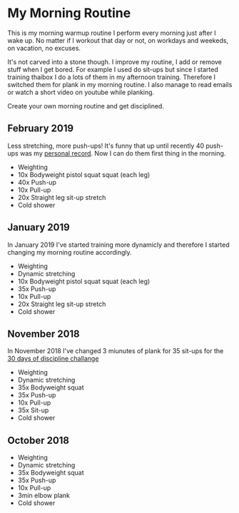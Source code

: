 # My Morning Routine

This is my morning warmup routine I perform every morning just after I wake up. No matter if I workout that day or not, on workdays and weekeds, on vacation, no excuses.

It's not carved into a stone though. I improve my routine, I add or remove stuff when I get bored. For example I used do sit-ups but since I started training thaibox I do a lots of them in my afternoon training. Therefore I switched them for plank in my morning routine. I also manage to read emails or watch a short video on youtube while planking.

Create your own morning routine and get disciplined.


## February 2019
Less stretching, more push-ups! It's funny that up until recently 40 push-ups was my [personal record](/personal-records). Now I can do them first thing in the morning.

- Weighting
- 10x Bodyweight pistol squat squat (each leg)
- 40x Push-up
- 10x Pull-up
- 20x Straight leg sit-up stretch
- Cold shower


## January 2019
In January 2019 I've started training more dynamicly and therefore I started changing my morning routine accordingly.

- Weighting
- Dynamic stretching
- 10x Bodyweight pistol squat squat (each leg)
- 35x Push-up
- 10x Pull-up
- 20x Straight leg sit-up stretch
- Cold shower

## November 2018
In November 2018 I've changed 3 miunutes of plank for 35 sit-ups for the [30 days of discipline challange](/articles/30-day-of-discipline)

- Weighting
- Dynamic stretching
- 35x Bodyweight squat
- 35x Push-up
- 10x Pull-up
- 35x Sit-up
- Cold shower

## October 2018
- Weighting
- Dynamic stretching
- 35x Bodyweight squat
- 35x Push-up
- 10x Pull-up
- 3min elbow plank
- Cold shower
